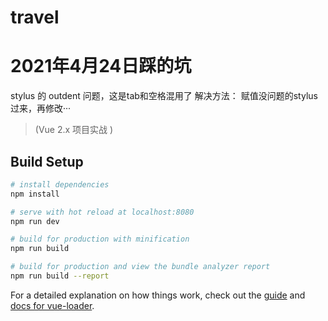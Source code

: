 # travel

# 2021年4月24日踩的坑
  stylus 的 outdent 问题，这是tab和空格混用了
  解决方法： 赋值没问题的stylus过来，再修改···
> (Vue 2.x 项目实战 )

## Build Setup

``` bash
# install dependencies
npm install

# serve with hot reload at localhost:8080
npm run dev

# build for production with minification
npm run build

# build for production and view the bundle analyzer report
npm run build --report
```

For a detailed explanation on how things work, check out the [guide](http://vuejs-templates.github.io/webpack/) and [docs for vue-loader](http://vuejs.github.io/vue-loader).
